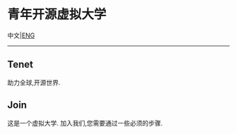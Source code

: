 # 青年开源虚拟大学

中文|[ENG](https://github.com/YOSVU/.github/blob/main/profile/README.md)

---

## Tenet

助力全球,开源世界.

## Join

这是一个虚拟大学. 加入我们,您需要通过一些必须的步骤.
